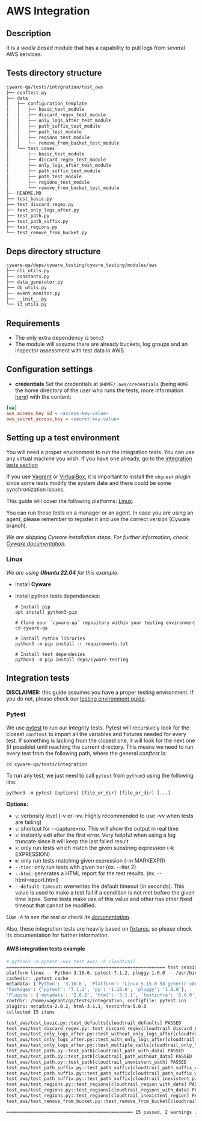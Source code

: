 # AWS Integration

## Description

It is a _wodle based_ module that has a capability to pull logs from several AWS services.

## Tests directory structure

```bash
cyware-qa/tests/integration/test_aws
├── conftest.py
├── data
│   ├── configuration_template
│   │   ├── basic_test_module
│   │   ├── discard_regex_test_module
│   │   ├── only_logs_after_test_module
│   │   ├── path_suffix_test_module
│   │   ├── path_test_module
│   │   ├── regions_test_module
│   │   └── remove_from_bucket_test_module
│   └── test_cases
│       ├── basic_test_module
│       ├── discard_regex_test_module
│       ├── only_logs_after_test_module
│       ├── path_suffix_test_module
│       ├── path_test_module
│       ├── regions_test_module
│       └── remove_from_bucket_test_module
├── README.MD
├── test_basic.py
├── test_discard_regex.py
├── test_only_logs_after.py
├── test_path.py
├── test_path_suffix.py
├── test_regions.py
└── test_remove_from_bucket.py
```

## Deps directory structure

```bash
cyware-qa/deps/cyware_testing/cyware_testing/modules/aws
├── cli_utils.py
├── constants.py
├── data_generator.py
├── db_utils.py
├── event_monitor.py
├── __init__.py
└── s3_utils.py
```

## Requirements

- The only extra dependency is `boto3`
- The module will assume there are already buckets, log groups and an inspector assessment with test data in AWS.

## Configuration settings

- **credentials**
    Set the credentials at `$HOME/.aws/credentials` (being `HOME` the home directory of the user who runs the tests, more information [here](https://documentation.cyware.khulnasoft.com/current/amazon/services/prerequisites/credentials.html#profiles)) with the content:

```ini
[qa]
aws_access_key_id = <access-key-value>
aws_secret_access_key = <secret-key-value>
```

## Setting up a test environment

You will need a proper environment to run the integration tests. You can use any virtual machine you wish. If you have
one already, go to the [integration tests section](#integration-tests)

If you use [Vagrant](https://www.vagrantup.com/downloads.html)
or [VirtualBox](https://www.virtualbox.org/wiki/Downloads), it is important to install the `vbguest` plugin since some
tests modify the system date and there could be some synchronization issues.

This guide will cover the following platforms: [Linux](#linux).

You can run these tests on a manager or an agent. In case you are using an agent, please remember to register it and use
the correct version (Cyware branch).

_We are skipping Cyware installation steps. For further information,
check [Cyware documentation](https://documentation.cyware.khulnasoft.com/current/installation-guide/index.html)._

### Linux

_We are using **Ubuntu 22.04** for this example:_

- Install **Cyware**

- Install python tests dependencies:

    ```shell script
    # Install pip
    apt install python3-pip

    # Clone your `cyware-qa` repository within your testing environment
    cd cyware-qa

    # Install Python libraries
    python3 -m pip install -r requirements.txt

    # Install test dependecies
    python3 -m pip install deps/cyware-testing
    ```


## Integration tests

**DISCLAIMER:** this guide assumes you have a proper testing environment. If you do not, please check
our [testing environment guide](#setting-up-a-test-environment).

### Pytest

We use [pytest](https://docs.pytest.org/en/latest/contents.html) to run our integrity tests. Pytest will recursively
look for the closest `conftest` to import all the variables and fixtures needed for every test. If something is lacking
from the closest one, it will look for the next one (if possible) until reaching the current directory. This means we
need to run every test from the following path, where the general _conftest_ is:

```shell script
cd cyware-qa/tests/integration
```

To run any test, we just need to call `pytest` from `python3` using the following line:

```shell script
python3 -m pytest [options] [file_or_dir] [file_or_dir] [...]
```

**Options:**

- `v`: verbosity level (-v or -vv. Highly recommended to use -vv when tests are failing)
- `s`: shortcut for --capture=no. This will show the output in real time
- `x`: instantly exit after the first error. Very helpful when using a log truncate since it will keep the last failed
  result
- `k`: only run tests which match the given substring expression (-k EXPRESSION)
- `m`: only run tests matching given expression (-m MARKEXPR)
- `--tier`: only run tests with given tier (ex. --tier 2)
- `--html`: generates a HTML report for the test results. (ex. --html=report.html)
- `--default-timeout`: overwrites the default timeout (in seconds). This value is used to make a test fail if a
  condition is not met before the given time lapse. Some tests make use of this value and other has other fixed timeout
  that cannot be modified.

_Use `-h` to see the rest or check its [documentation](https://docs.pytest.org/en/latest/usage.html)._

Also, these integration tests are heavily based on [fixtures](https://docs.pytest.org/en/latest/fixture.html), so please
check its documentation for further information.

#### AWS integration tests example

```bash
# python3 -m pytest -vvx test_aws/ -k cloudtrail
=========================================================== test session starts ======================================================
platform linux -- Python 3.10.6, pytest-7.1.2, pluggy-1.0.0 -- /usr/bin/python3
cachedir: .pytest_cache
metadata: {'Python': '3.10.6', 'Platform': 'Linux-5.15.0-58-generic-x86_64-with-glibc2.35',
'Packages': {'pytest': '7.1.2', 'py': '1.10.0', 'pluggy': '1.0.0'},
'Plugins': {'metadata': '2.0.2', 'html': '3.1.1', 'testinfra': '5.0.0'}}
rootdir: /home/vagrant/qa/tests/integration, configfile: pytest.ini
plugins: metadata-2.0.2, html-3.1.1, testinfra-5.0.0
collected 15 items

test_aws/test_basic.py::test_defaults[cloudtrail_defaults] PASSED                                                               [  6%]
test_aws/test_discard_regex.py::test_discard_regex[cloudtrail_discard_regex] PASSED                                             [ 13%]
test_aws/test_only_logs_after.py::test_without_only_logs_after[cloudtrail_without_only_logs_after] PASSED                       [ 20%]
test_aws/test_only_logs_after.py::test_with_only_logs_after[cloudtrail_with_only_logs_after] PASSED                             [ 26%]
test_aws/test_only_logs_after.py::test_multiple_calls[cloudtrail_only_logs_after_multiple_calls] PASSED                         [ 33%]
test_aws/test_path.py::test_path[cloudtrail_path_with_data] PASSED                                                              [ 40%]
test_aws/test_path.py::test_path[cloudtrail_path_without_data] PASSED                                                           [ 46%]
test_aws/test_path.py::test_path[cloudtrail_inexistent_path] PASSED                                                             [ 53%]
test_aws/test_path_suffix.py::test_path_suffix[cloudtrail_path_suffix_with_data] PASSED                                         [ 60%]
test_aws/test_path_suffix.py::test_path_suffix[cloudtrail_path_suffix_without_data] PASSED                                      [ 66%]
test_aws/test_path_suffix.py::test_path_suffix[cloudtrail_inexistent_path_suffix] PASSED                                        [ 73%]
test_aws/test_regions.py::test_regions[cloudtrail_region_with_data] PASSED                                                      [ 80%]
test_aws/test_regions.py::test_regions[cloudtrail_regions_with_data] PASSED                                                     [ 86%]
test_aws/test_regions.py::test_regions[cloudtrail_inexistent_region] PASSED                                                     [ 93%]
test_aws/test_remove_from_bucket.py::test_remove_from_bucket[cloudtrail_remove_from_bucket] PASSED                              [100%]

=============================================== 15 passed, 2 warnings in 332.67s (0:05:32) ===========================================
```
